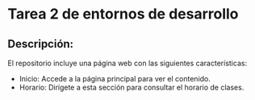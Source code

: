 # Tarea 2 de entornos de desarrollo

## Descripción:

El repositorio incluye una página web con las siguientes características:

- Inicio: Accede a la página principal para ver el contenido.
- Horario: Dirígete a esta sección para consultar el horario de clases.